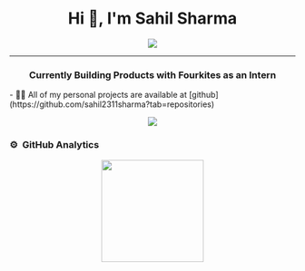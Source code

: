 <h1 align="center">Hi 👋, I'm Sahil Sharma</h1>
<div align="center">
  <img src="https://i.imgur.com/YvtfOnT.gif" align="center" allowFullScreen>
</div>
<hr>
<h3 align="center">Currently Building Products with Fourkites as an Intern</h3>
- 👨‍💻 All of my personal projects are available at [github](https://github.com/sahil2311sharma?tab=repositories)

<p align="center">
  <img src="https://komarev.com/ghpvc/?username=sahil-sharma-fk&color=blueviolet&style=flat">
</p>




### ⚙️ &nbsp;GitHub Analytics

<p align="center">
<a href="https://github.com/sahil-sharma-fk">
  <img height="180em" src="https://github-readme-stats-eight-theta.vercel.app/api?username=sahil-sharma-fk&show_icons=true&theme=algolia&include_all_commits=true&count_private=true"/>
</a>
</p>
